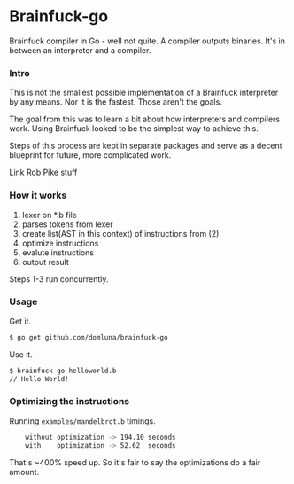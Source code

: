# Brainfuck-go

Brainfuck compiler in Go - well not quite. A compiler outputs binaries. It's in
between an interpreter and a compiler.

### Intro

This is not the smallest possible implementation of a Brainfuck interpreter by any means. Nor it is the fastest. Those aren't the goals.

The goal from this was to learn a bit about how interpreters and compilers work. Using Brainfuck looked to be the simplest way to achieve this. 

Steps of this process are kept in separate packages and serve as a decent blueprint for future, more complicated work.

Link Rob Pike stuff

### How it works

1. lexer on *.b file
2. parses tokens from lexer
3. create list(AST in this context) of instructions from (2) 
4. optimize instructions
5. evalute instructions
6. output result

Steps 1-3 run concurrently.

### Usage

Get it.

```sh
$ go get github.com/domluna/brainfuck-go
```

Use it.

```sh
$ brainfuck-go helloworld.b
// Hello World!
```

### Optimizing the instructions

Running `examples/mandelbrot.b` timings.

```sh
    without optimization -> 194.10 seconds
    with    optimization -> 52.62  seconds
```

That's ~400% speed up. So it's fair to say the optimizations do a fair amount.


